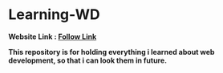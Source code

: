 # Learning-WD

**Website Link : [Follow Link](https://man-than-shar-ma.github.io/Learning-WD/)**

**This repository is for holding everything i learned about web development, so that i can look them in future.**
